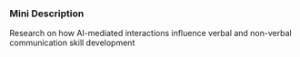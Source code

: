 ### Mini Description

Research on how AI-mediated interactions influence verbal and non-verbal communication skill development
